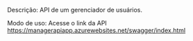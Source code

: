 Descrição: API de um gerenciador de usuários.

Modo de uso: Acesse o link da API https://managerapiapp.azurewebsites.net/swagger/index.html